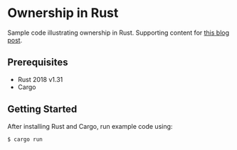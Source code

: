 # Ownership in Rust

Sample code illustrating ownership in Rust.
Supporting content for [this blog post](http://blog.kevinwmatthews.com/rust-non-lexical-lifetimes-for-references/).


## Prerequisites

  * Rust 2018 v1.31
  * Cargo


## Getting Started

After installing Rust and Cargo, run example code using:
```bash
$ cargo run
```
